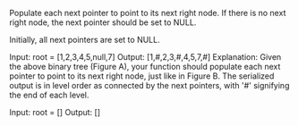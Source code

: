 Populate each next pointer to point to its next right node. If there is no next right node, the next pointer should be set to NULL.

Initially, all next pointers are set to NULL.

Input: root = [1,2,3,4,5,null,7]
Output: [1,#,2,3,#,4,5,7,#]
Explanation: Given the above binary tree (Figure A), your function should populate each next pointer to point to its next right node, just like in Figure B. The serialized output is in level order as connected by the next pointers, with '#' signifying the end of each level.

Input: root = []
Output: []
